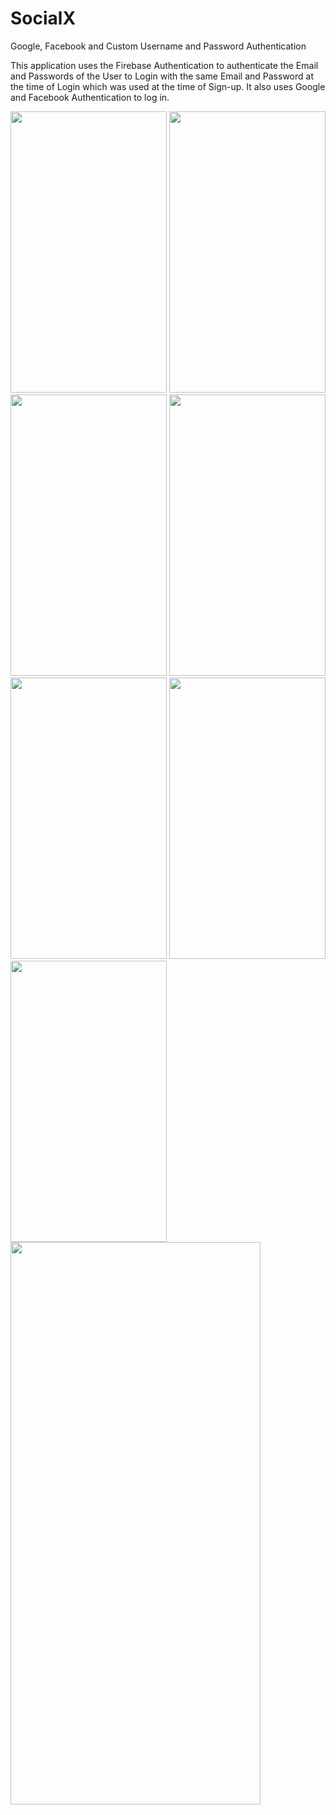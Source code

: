 # SocialX
Google, Facebook and Custom Username and Password Authentication

This application uses the Firebase Authentication to authenticate the Email and Passwords of the User to Login with the same Email and Password at the time of Login which was used at the time of Sign-up.
It also uses Google and Facebook Authentication to log in.


<img src="https://user-images.githubusercontent.com/88547954/132351687-49dda033-807c-4719-9410-fb9670edd2ec.jpeg" width="250" height="450"/>
<img src="https://user-images.githubusercontent.com/88547954/132351759-dbd18a4b-3e8d-4487-aad8-03d0a0d49d7c.jpeg" width="250" height="450"/>
<img src="https://user-images.githubusercontent.com/88547954/132351890-d9ea1045-6e80-4906-baba-b93390771812.jpeg" width="250" height="450"/>
<img src="https://user-images.githubusercontent.com/88547954/132351922-085233ed-d7d0-447f-a2c8-c36dfa645641.jpeg" width="250" height="450"/>
<img src="https://user-images.githubusercontent.com/88547954/132351942-c7dd9108-550c-4b62-89ad-4a461a4470e1.jpeg" width="250" height="450"/>
<img src="https://user-images.githubusercontent.com/88547954/132351979-30d4c81a-d88e-49e9-a722-eb923f472707.jpeg" width="250" height="450"/>
<img src="https://user-images.githubusercontent.com/88547954/132352000-72807923-37a1-45f0-80ea-ee463539e2c4.jpeg" width="250" height="450"/>
<img src="https://user-images.githubusercontent.com/88547954/132354232-795aa914-1132-4114-9ccf-3d29ec6f35c6.png" width="400" height="900"/>

